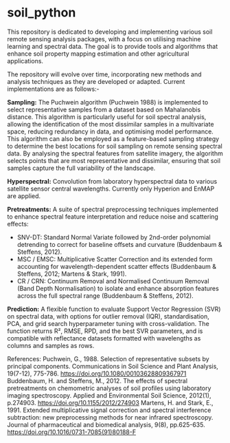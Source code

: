 # soil_python
This repository is dedicated to developing and implementing various soil remote sensing analysis packages, with a focus on utilising machine learning and spectral data. The goal is to provide tools and algorithms that enhance soil property mapping estimation and other agricultural applications.

The repository will evolve over time, incorporating new methods and analysis techniques as they are developed or adapted. Current implementations are as follows:-

**Sampling:**
The Puchwein algorithm (Puchwein 1988) is implemented to select representative samples from a dataset based on Mahalanobis distance. This algorithm is particularly useful for soil spectral analysis, allowing the identification of the most dissimilar samples in a multivariate space, reducing redundancy in data, and optimising model performance. This algorithm can also be employed as a feature-based sampling strategy to determine the best locations for soil sampling on remote sensing spectral data. By analysing the spectral features from satellite imagery, the algorithm selects points that are most representative and dissimilar, ensuring that soil samples capture the full variability of the landscape.

**Hyperspectral:**
Convolution from laboratory hyperspectral data to various satellite sensor central wavelengths. Currently only Hyperion and EnMAP are applied.

**Pretreatments:**
A suite of spectral preprocessing techniques implemented to enhance spectral feature interpretation and reduce noise and scattering effects:
- SNV-DT: Standard Normal Variate followed by 2nd-order polynomial detrending to correct for baseline offsets and curvature (Buddenbaum & Steffens, 2012).
- MSC / EMSC: Multiplicative Scatter Correction and its extended form accounting for wavelength-dependent scatter effects (Buddenbaum & Steffens, 2012; Martens & Stark, 1991).
- CR / CRN: Continuum Removal and Normalised Continuum Removal (Band Depth Normalisation) to isolate and enhance absorption features across the full spectral range (Buddenbaum & Steffens, 2012).

**Prediction:**
A flexible function to evaluate Support Vector Regression (SVR) on spectral data, with options for outlier removal (IQR), standardisation, PCA, and grid search hyperparameter tuning with cross-validation. The function returns R², RMSE, RPD, and the best SVR parameters, and is compatible with reflectance datasets formatted with wavelengths as columns and samples as rows.


References:
Puchwein, G., 1988. Selection of representative subsets by principal components. Communications in Soil Science and Plant Analysis, 19(7-12), 775-786. https://doi.org/10.1080/00103628809367971
Buddenbaum, H. and Steffens, M., 2012. The effects of spectral pretreatments on chemometric analyses of soil profiles using laboratory imaging spectroscopy. Applied and Environmental Soil Science, 2012(1), p.274903. https://doi.org/10.1155/2012/274903
Martens, H. and Stark, E., 1991. Extended multiplicative signal correction and spectral interference subtraction: new preprocessing methods for near infrared spectroscopy. Journal of pharmaceutical and biomedical analysis, 9(8), pp.625-635. https://doi.org/10.1016/0731-7085(91)80188-F
